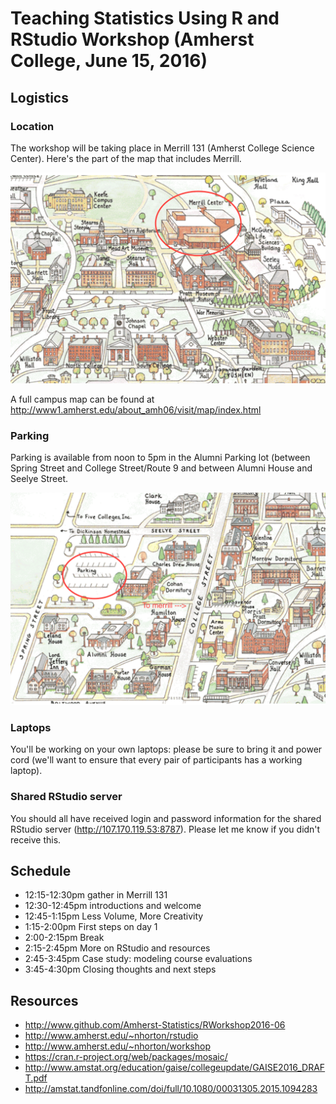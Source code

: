 # Teaching Statistics Using R and RStudio Workshop (Amherst College, June 15, 2016)

## Logistics

### Location

The workshop will be taking place in Merrill 131 (Amherst College Science Center).
Here's the part of the map that includes Merrill.

![Merrill map](map1.png "Merrill map")

A full campus map can be found at http://www1.amherst.edu/about_amh06/visit/map/index.html


### Parking

Parking is available from noon to 5pm in the Alumni Parking lot (between Spring Street and College Street/Route 9 and between Alumni House and Seelye Street.

![Alumni house map](map2.png "Alumni parking map")

### Laptops

You'll be working on your own laptops: please be sure to bring it and power cord (we'll want to ensure that every pair of participants has a working laptop).

### Shared RStudio server

You should all have received login and password information for the shared RStudio server (http://107.170.119.53:8787).
Please let me know if you didn't receive this.


## Schedule

- 12:15-12:30pm gather in Merrill 131 
- 12:30-12:45pm introductions and welcome
- 12:45-1:15pm Less Volume, More Creativity
- 1:15-2:00pm First steps on day 1
- 2:00-2:15pm Break
- 2:15-2:45pm More on RStudio and resources
- 2:45-3:45pm Case study: modeling course evaluations
- 3:45-4:30pm Closing thoughts and next steps


## Resources

- http://www.github.com/Amherst-Statistics/RWorkshop2016-06
- http://www.amherst.edu/~nhorton/rstudio
- http://www.amherst.edu/~nhorton/workshop
- https://cran.r-project.org/web/packages/mosaic/
- http://www.amstat.org/education/gaise/collegeupdate/GAISE2016_DRAFT.pdf
- http://amstat.tandfonline.com/doi/full/10.1080/00031305.2015.1094283


